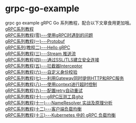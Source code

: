 # grpc-go-example
grpc go example
gRPC Go 系列教程，配合以下文章食用更加哦。  
[gRPC系列教程](https://www.lixueduan.com/categories/gRPC/)  
[gRPC系列教程(零)---使用gRPC时遇到的问题](https://www.lixueduan.com/post/grpc/00-faq/)  
[gRPC系列教程(一)---Protobuf](https://www.lixueduan.com/post/grpc/01-protobuf/)  
[gRPC系列(教程二)---Hello gRPC](https://www.lixueduan.com/post/grpc/02-hello-world/)  
[gRPC系列教程(三)---Stream 推送流](https://www.lixueduan.com/post/grpc/03-stream/)  
[gRPC系列教程(四)---通过SSL/TLS建立安全连接](https://www.lixueduan.com/post/grpc/04-encryption-tls/)  
[gRPC系列教程(五)---拦截器Interceptor](https://www.lixueduan.com/post/grpc/05-Interceptor/)  
[gRPC系列教程(六)---自定义身份校验](https://www.lixueduan.com/post/grpc/06-auth/)  
[gRPC系列教程(七)---利用Gateway同时提供HTTP和RPC服务](https://www.lixueduan.com/post/grpc/07-grpc-gateway/)  
[gRPC系列教程(八)---使用context进行超时控制](https://www.lixueduan.com/post/grpc/08-ctx-cancel-deadline/)  
[gRPC系列教程(九)---配置retry自动重试](https://www.lixueduan.com/post/grpc/09-retry/)  
[gRPC系列教程(十)---gRPC压测工具ghz](https://lixueduan.com/post/grpc/10-benchmark/)  
[gRPC系列教程(十一)---NameResolver 实战及原理分析](https://lixueduan.com/post/grpc/11-name-resolver/)  
[gRPC系列教程(十二)---客户端负载均衡](https://lixueduan.com/post/grpc/12-buildin-loadbalance/)  
[gRPC系列教程(十三)---Kubernetes 中的 gRPC 负载均衡](https://www.lixueduan.com/post/grpc/13-loadbalance-on-k8s/)